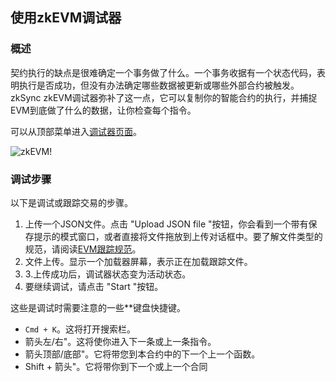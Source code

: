 ## 使用zkEVM调试器

### 概述

契约执行的缺点是很难确定一个事务做了什么。一个事务收据有一个状态代码，表明执行是否成功，但没有办法确定哪些数据被更新或哪些外部合约被触发。zkSync zkEVM调试器弥补了这一点，它可以复制你的智能合约的执行，并捕捉EVM到底做了什么的数据，让你检查每个指令。

可以从顶部菜单进入[调试器页面](https://explorer.zksync.io/tools/debugger)。

![zkEVM!](../../../assets/images/zk-evm.png "zkEVM页面")

### 调试步骤

以下是调试或跟踪交易的步骤。

1. 上传一个JSON文件。点击 "Upload JSON file "按钮，你会看到一个带有保存提示的模式窗口，或者直接将文件拖放到上传对话框中。要了解文件类型的规范，请阅读[EVM跟踪规范](https://eips.ethereum.org/EIPS/eip-3155)。
2. 文件上传。显示一个加载器屏幕，表示正在加载跟踪文件。
3. 3.上传成功后，调试器状态变为活动状态。
4. 要继续调试，请点击 "Start "按钮。

这些是调试时需要注意的一些**键盘快捷键。

- `Cmd + K`。这将打开搜索栏。
- 箭头左/右"。这将使你进入下一条或上一条指令。
- 箭头顶部/底部"。它将带您到本合约中的下一个上一个函数。
- Shift + 箭头"。它将带你到下一个或上一个合同
